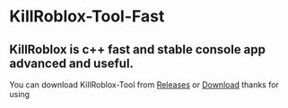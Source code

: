 # KillRoblox-Tool-Fast
## KillRoblox is c++ fast and stable console app advanced and useful.
You can download KillRoblox-Tool from [Releases](https://github.com/DeveloperAlex0/KillRoblox-Tool-Fast/releases) or [Download](https://github.com/DeveloperAlex0/KillRoblox-Tool-Fast/releases/download/v1/KillRobloxTool.exe)
thanks for using
